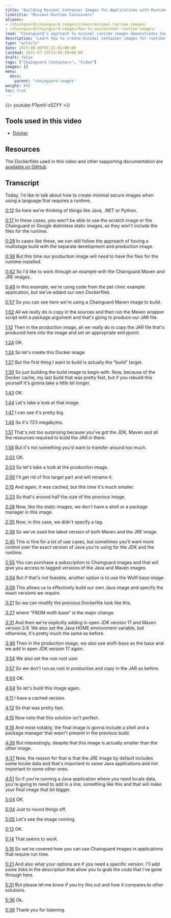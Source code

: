 ```yaml
---
title: "Building Minimal Container Images for Applications with Runtimes"
linktitle: "Minimal Runtime Containers"
aliases:
- /chainguard/chainguard-images/videos/minimal-runtime-images/
- /chainguard/chainguard-images/how-to-use/minimal-runtime-images/
lead: "Chainguard's approach to minimal runtime images demonstrates how to build secure containers for Java and other runtime-based applications with significantly reduced attack surface."
description: "Learn how to create minimal container images for runtime-based applications using Chainguard's security-focused approach, reducing vulnerabilities in Java and similar environments"
type: "article"
date: 2023-09-06T01:21:01+00:00
lastmod: 2025-07-23T15:09:59+00:00
draft: false
tags: ["Chainguard Containers", "Video"]
images: []
menu:
  docs:
    parent: "chainguard-images"
weight: 045
toc: true
---
```


{{< youtube P7pmV-s5ZYY >}}

## Tools used in this video

* [Docker](https://docker.com)

## Resources

The Dockerfiles used in this video and other supporting documentation are [available on GitHub](https://github.com/chainguard-dev/minimal_images_for_language_runtimes).

## Transcript

Today, I'd like to talk about how to create minimal secure images when using a language that requires a runtime.

<a href="https://youtu.be/P7pmV-s5ZYY?t=12" target="_blank">0:12</a> So here we're thinking of things like Java, .NET or Python.

<a href="https://youtu.be/P7pmV-s5ZYY?t=17" target="_blank">0:17</a> In these cases, you won't be able to use the scratch image or the Chainguard or Google distroless static images, as they won't include the files for the runtime.

<a href="https://youtu.be/P7pmV-s5ZYY?t=28" target="_blank">0:28</a> In cases like these, we can still follow the approach of having a multistage build with the separate development and production image.

<a href="https://youtu.be/P7pmV-s5ZYY?t=36" target="_blank">0:36</a> But this time our production image will need to have the files for the runtime installed.

<a href="https://youtu.be/P7pmV-s5ZYY?t=42" target="_blank">0:42</a> So I'd like to work through an example with the Chainguard Maven and JRE images.

<a href="https://youtu.be/P7pmV-s5ZYY?t=48" target="_blank">0:48</a> In this example, we're using code from the pet clinic example application, but we've added our own Dockerfiles.

<a href="https://youtu.be/P7pmV-s5ZYY?t=57" target="_blank">0:57</a> So you can see here we're using a Chainguard Maven image to build.

<a href="https://youtu.be/P7pmV-s5ZYY?t=62" target="_blank">1:02</a> All we really do is copy in the sources and then run the Maven wrapper script with a package argument and that's going to produce our JAR file.

<a href="https://youtu.be/P7pmV-s5ZYY?t=72" target="_blank">1:12</a> Then in the production image, all we really do is copy the JAR file that's produced here into the image and set an appropriate entrypoint.

<a href="https://youtu.be/P7pmV-s5ZYY?t=84" target="_blank">1:24</a> OK.

<a href="https://youtu.be/P7pmV-s5ZYY?t=84" target="_blank">1:24</a> So let's create this Docker image.

<a href="https://youtu.be/P7pmV-s5ZYY?t=87" target="_blank">1:27</a> But the first thing I want to build is actually the "build" target.

<a href="https://youtu.be/P7pmV-s5ZYY?t=90" target="_blank">1:30</a> So just building the build image to begin with. Now, because of the Docker cache, my last build that was pretty fast, but if you rebuild this yourself it's gonna take a little bit longer.

<a href="https://youtu.be/P7pmV-s5ZYY?t=103" target="_blank">1:43</a> OK.

<a href="https://youtu.be/P7pmV-s5ZYY?t=104" target="_blank">1:44</a> Let's take a look at that image.

<a href="https://youtu.be/P7pmV-s5ZYY?t=107" target="_blank">1:47</a> I can see it's pretty big.

<a href="https://youtu.be/P7pmV-s5ZYY?t=108" target="_blank">1:48</a> So it's 723 megabytes.

<a href="https://youtu.be/P7pmV-s5ZYY?t=111" target="_blank">1:51</a> That's not too surprising because you've got the JDK, Maven and all the resources required to build the JAR in there.

<a href="https://youtu.be/P7pmV-s5ZYY?t=118" target="_blank">1:58</a> But it's not something you'd want to transfer around too much.

<a href="https://youtu.be/P7pmV-s5ZYY?t=122" target="_blank">2:02</a> OK.

<a href="https://youtu.be/P7pmV-s5ZYY?t=123" target="_blank">2:03</a> So let's take a look at the production image.

<a href="https://youtu.be/P7pmV-s5ZYY?t=126" target="_blank">2:06</a> I'll get rid of this target part and will rename it.

<a href="https://youtu.be/P7pmV-s5ZYY?t=135" target="_blank">2:15</a> And again, it was cached, but this time it's much smaller.

<a href="https://youtu.be/P7pmV-s5ZYY?t=143" target="_blank">2:23</a> So that's around half the size of the previous image.

<a href="https://youtu.be/P7pmV-s5ZYY?t=148" target="_blank">2:28</a> Now, like the static images, we don't have a shell or a package manager in this image.

<a href="https://youtu.be/P7pmV-s5ZYY?t=155" target="_blank">2:35</a> Now, in this case, we didn't specify a tag.

<a href="https://youtu.be/P7pmV-s5ZYY?t=158" target="_blank">2:38</a> So we've used the latest version of both Maven and the JRE image.

<a href="https://youtu.be/P7pmV-s5ZYY?t=165" target="_blank">2:45</a> This is fine for a lot of use cases, but sometimes you'll want more control over the exact version of Java you're using for the JDK and the runtime.

<a href="https://youtu.be/P7pmV-s5ZYY?t=175" target="_blank">2:55</a> You can purchase a subscription to Chainguard images and that will give you access to tagged versions of the Java and Maven images.

<a href="https://youtu.be/P7pmV-s5ZYY?t=184" target="_blank">3:04</a> But if that's not feasible, another option is to use the Wolfi base image.

<a href="https://youtu.be/P7pmV-s5ZYY?t=189" target="_blank">3:09</a> This allows us to effectively build our own Java image and specify the exact versions we require.

<a href="https://youtu.be/P7pmV-s5ZYY?t=201" target="_blank">3:21</a> So we can modify the previous Dockerfile look like this.

<a href="https://youtu.be/P7pmV-s5ZYY?t=207" target="_blank">3:27</a> where "FROM wolfi-base" is the major change.

<a href="https://youtu.be/P7pmV-s5ZYY?t=211" target="_blank">3:31</a> And then we're explicitly adding in open JDK version 17 and Maven version 3.9. We also set the Java HOME environment variable, but otherwise, it's pretty much the same as before.

<a href="https://youtu.be/P7pmV-s5ZYY?t=226" target="_blank">3:46</a> Then in the production image, we also use wolfi-base as the base and we add in open JDK version 17
again.

<a href="https://youtu.be/P7pmV-s5ZYY?t=234" target="_blank">3:54</a> We also set the non root user.

<a href="https://youtu.be/P7pmV-s5ZYY?t=237" target="_blank">3:57</a> So we don't run as root in production and copy in the JAR as before.

<a href="https://youtu.be/P7pmV-s5ZYY?t=244" target="_blank">4:04</a> OK.

<a href="https://youtu.be/P7pmV-s5ZYY?t=244" target="_blank">4:04</a> So let's build this image again.

<a href="https://youtu.be/P7pmV-s5ZYY?t=251" target="_blank">4:11</a> I have a cached version.

<a href="https://youtu.be/P7pmV-s5ZYY?t=252" target="_blank">4:12</a> So that was pretty fast.

<a href="https://youtu.be/P7pmV-s5ZYY?t=255" target="_blank">4:15</a> Now note that this solution isn't perfect.

<a href="https://youtu.be/P7pmV-s5ZYY?t=258" target="_blank">4:18</a> And most notably, the final image is gonna include a shell and a package manager that wasn't present in the previous build.

<a href="https://youtu.be/P7pmV-s5ZYY?t=266" target="_blank">4:26</a> But interestingly, despite that this image is actually smaller than the other image.

<a href="https://youtu.be/P7pmV-s5ZYY?t=277" target="_blank">4:37</a> Now, the reason for that is that the JRE image by default includes some locale data and that's important to some Java applications and not important to some other ones.

<a href="https://youtu.be/P7pmV-s5ZYY?t=291" target="_blank">4:51</a> So if you're running a Java application where you need locale data, you're going to need to add in a line, something like this and that will make your final image that bit bigger.

<a href="https://youtu.be/P7pmV-s5ZYY?t=304" target="_blank">5:04</a> OK.

<a href="https://youtu.be/P7pmV-s5ZYY?t=304" target="_blank">5:04</a> Just to round things off.

<a href="https://youtu.be/P7pmV-s5ZYY?t=305" target="_blank">5:05</a> Let's see the image running.

<a href="https://youtu.be/P7pmV-s5ZYY?t=313" target="_blank">5:13</a> OK.

<a href="https://youtu.be/P7pmV-s5ZYY?t=314" target="_blank">5:14</a> That seems to work.

<a href="https://youtu.be/P7pmV-s5ZYY?t=316" target="_blank">5:16</a> So we've covered how you can use Chainguard images in applications that require run time.

<a href="https://youtu.be/P7pmV-s5ZYY?t=321" target="_blank">5:21</a> And also what your options are if you need a specific version. I'll add some links in the description that allow you to grab the code that I've gone through here.

<a href="https://youtu.be/P7pmV-s5ZYY?t=331" target="_blank">5:31</a> But please let me know if you try this out and how it compares to other solutions.

<a href="https://youtu.be/P7pmV-s5ZYY?t=336" target="_blank">5:36</a> Ok.

<a href="https://youtu.be/P7pmV-s5ZYY?t=336" target="_blank">5:36</a> Thank you for listening.
